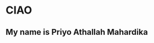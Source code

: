 # CIAO
## My name is Priyo Athallah Mahardika

<!---
PriyoAthallah/PriyoAthallah is a ✨ special ✨ repository because its `README.md` (this file) appears on your GitHub profile.
You can click the Preview link to take a look at your changes.
--->
